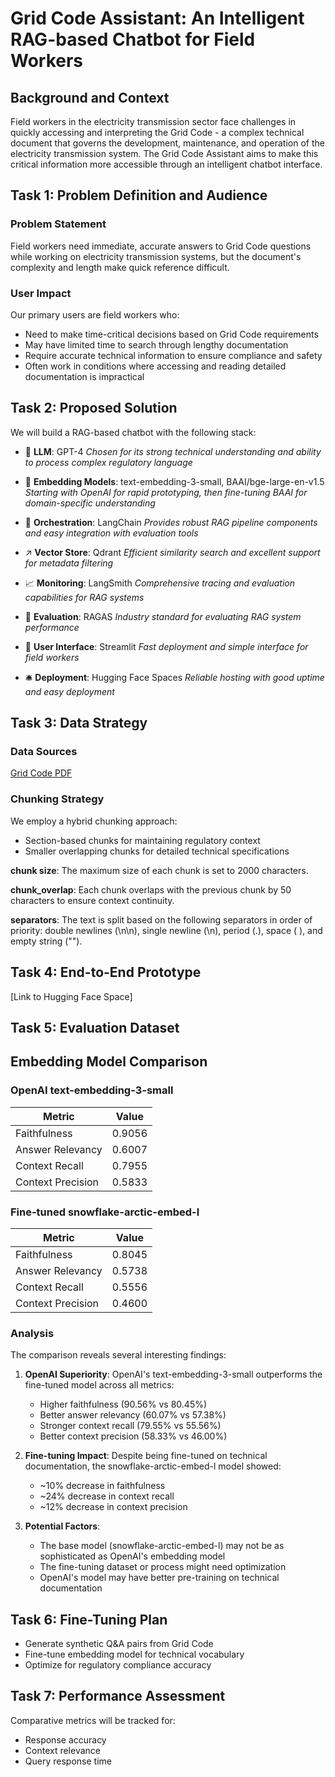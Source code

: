 # Grid Code Assistant: An Intelligent RAG-based Chatbot for Field Workers

## Background and Context

Field workers in the electricity transmission sector face challenges in quickly accessing and interpreting the Grid Code - a complex technical document that governs the development, maintenance, and operation of the electricity transmission system. The Grid Code Assistant aims to make this critical information more accessible through an intelligent chatbot interface.

## Task 1: Problem Definition and Audience

### Problem Statement
Field workers need immediate, accurate answers to Grid Code questions while working on electricity transmission systems, but the document's complexity and length make quick reference difficult.

### User Impact
Our primary users are field workers who:
- Need to make time-critical decisions based on Grid Code requirements
- May have limited time to search through lengthy documentation
- Require accurate technical information to ensure compliance and safety
- Often work in conditions where accessing and reading detailed documentation is impractical

## Task 2: Proposed Solution

We will build a RAG-based chatbot with the following stack:

- 🤖 **LLM**: GPT-4 
*Chosen for its strong technical understanding and ability to process complex regulatory language*

- 🔢 **Embedding Models**: text-embedding-3-small, BAAI/bge-large-en-v1.5
*Starting with OpenAI for rapid prototyping, then fine-tuning BAAI for domain-specific understanding*

- 🎺 **Orchestration**: LangChain
*Provides robust RAG pipeline components and easy integration with evaluation tools*

- ↗️ **Vector Store**: Qdrant
*Efficient similarity search and excellent support for metadata filtering*

- 📈 **Monitoring**: LangSmith
*Comprehensive tracing and evaluation capabilities for RAG systems*

- 📐 **Evaluation**: RAGAS
*Industry standard for evaluating RAG system performance*

- 💬 **User Interface**: Streamlit
*Fast deployment and simple interface for field workers*

- 🛎️ **Deployment**: Hugging Face Spaces
*Reliable hosting with good uptime and easy deployment*

## Task 3: Data Strategy

### Data Sources
[Grid Code PDF](https://www.nationalgrid.com/sites/default/files/documents/8589935310-Complete%20Grid%20Code.pdf)

### Chunking Strategy
We employ a hybrid chunking approach:
- Section-based chunks for maintaining regulatory context
- Smaller overlapping chunks for detailed technical specifications

**chunk size**: The maximum size of each chunk is set to 2000 characters.

**chunk_overlap**: Each chunk overlaps with the previous chunk by 50 characters to ensure context continuity.

**separators**: The text is split based on the following separators in order of priority: double newlines (\n\n), single newline (\n), period (.), space ( ), and empty string ("").

## Task 4: End-to-End Prototype

[Link to Hugging Face Space]

## Task 5: Evaluation Dataset

## Embedding Model Comparison

### OpenAI text-embedding-3-small
| Metric               | Value   |
|----------------------|---------|
| Faithfulness         | 0.9056  |
| Answer Relevancy     | 0.6007  |
| Context Recall       | 0.7955  |
| Context Precision    | 0.5833  |

### Fine-tuned snowflake-arctic-embed-l
| Metric               | Value   |
|----------------------|---------|
| Faithfulness         | 0.8045  |
| Answer Relevancy     | 0.5738  |
| Context Recall       | 0.5556  |
| Context Precision    | 0.4600  |

### Analysis

The comparison reveals several interesting findings:

1. **OpenAI Superiority**: OpenAI's text-embedding-3-small outperforms the fine-tuned model across all metrics:
   - Higher faithfulness (90.56% vs 80.45%)
   - Better answer relevancy (60.07% vs 57.38%)
   - Stronger context recall (79.55% vs 55.56%)
   - Better context precision (58.33% vs 46.00%)

2. **Fine-tuning Impact**: Despite being fine-tuned on technical documentation, the snowflake-arctic-embed-l model showed:
   - ~10% decrease in faithfulness
   - ~24% decrease in context recall
   - ~12% decrease in context precision

3. **Potential Factors**:
   - The base model (snowflake-arctic-embed-l) may not be as sophisticated as OpenAI's embedding model
   - The fine-tuning dataset or process might need optimization
   - OpenAI's model may have better pre-training on technical documentation


## Task 6: Fine-Tuning Plan

- Generate synthetic Q&A pairs from Grid Code
- Fine-tune embedding model for technical vocabulary
- Optimize for regulatory compliance accuracy

## Task 7: Performance Assessment

Comparative metrics will be tracked for:
- Response accuracy
- Context relevance
- Query response time




